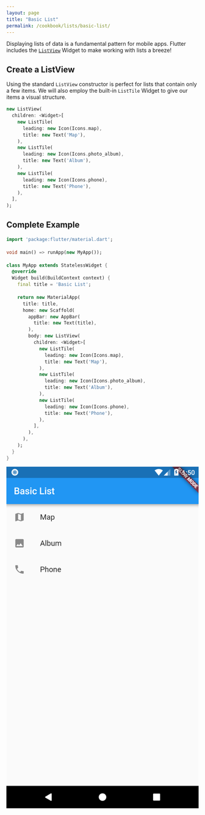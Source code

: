 ```yaml
---
layout: page
title: "Basic List"
permalink: /cookbook/lists/basic-list/
---
```


Displaying lists of data is a fundamental pattern for mobile apps. Flutter 
includes the [`ListView`](https://docs.flutter.io/flutter/widgets/ListView-class.html)
Widget to make working with lists a breeze!

## Create a ListView 

Using the standard `ListView` constructor is perfect for lists that contain only 
a few items. We will also employ the built-in `ListTile` Widget to give our 
items a visual structure.

```dart
new ListView(
  children: <Widget>[
    new ListTile(
      leading: new Icon(Icons.map),
      title: new Text('Map'),
    ),
    new ListTile(
      leading: new Icon(Icons.photo_album),
      title: new Text('Album'),
    ),
    new ListTile(
      leading: new Icon(Icons.phone),
      title: new Text('Phone'),
    ),
  ],
);
```

## Complete Example

```dart
import 'package:flutter/material.dart';

void main() => runApp(new MyApp());

class MyApp extends StatelessWidget {
  @override
  Widget build(BuildContext context) {
    final title = 'Basic List';
    
    return new MaterialApp(
      title: title,
      home: new Scaffold(
        appBar: new AppBar(
          title: new Text(title),
        ),
        body: new ListView(
          children: <Widget>[
            new ListTile(
              leading: new Icon(Icons.map),
              title: new Text('Map'),
            ),
            new ListTile(
              leading: new Icon(Icons.photo_album),
              title: new Text('Album'),
            ),
            new ListTile(
              leading: new Icon(Icons.phone),
              title: new Text('Phone'),
            ),
          ],
        ),
      ),
    );
  }
}
```

![Basic List Demo](/images/cookbook/basic-list.png)
